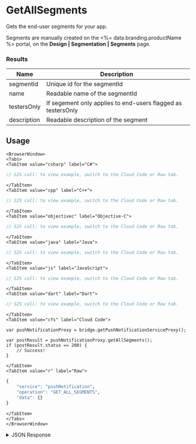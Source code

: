 # GetAllSegments

Gets the end-user segments for your app.

Segments are manually created on the <%= data.branding.productName %> portal, on the **Design | Segmentation | Segments** page.

### Results

| Name        | Description                                                  |
| ----------- | ------------------------------------------------------------ |
| segmentId   | Unique id for the segmentId                                  |
| name        | Readable name of the segmentId                               |
| testersOnly | If segement only applies to end-users flagged as testersOnly |
| description | Readable description of the segment                          |

<PartialServop service_name="pushNotification" operation_name="GET_ALL_SEGMENTS" />

## Usage

```mdx-code-block
<BrowserWindow>
<Tabs>
<TabItem value="csharp" label="C#">
```

```csharp
// S2S call: to view example, switch to the Cloud Code or Raw tab.
```

```mdx-code-block
</TabItem>
<TabItem value="cpp" label="C++">
```

```cpp
// S2S call: to view example, switch to the Cloud Code or Raw tab.
```

```mdx-code-block
</TabItem>
<TabItem value="objectivec" label="Objective-C">
```

```objectivec
// S2S call: to view example, switch to the Cloud Code or Raw tab.
```

```mdx-code-block
</TabItem>
<TabItem value="java" label="Java">
```

```java
// S2S call: to view example, switch to the Cloud Code or Raw tab.
```

```mdx-code-block
</TabItem>
<TabItem value="js" label="JavaScript">
```

```javascript
// S2S call: to view example, switch to the Cloud Code or Raw tab.
```

```mdx-code-block
</TabItem>
<TabItem value="dart" label="Dart">
```

```dart
// S2S call: to view example, switch to the Cloud Code or Raw tab.
```

```mdx-code-block
</TabItem>
<TabItem value="cfs" label="Cloud Code">
```

```cfscript
var pushNotificationProxy = bridge.getPushNotificationServiceProxy();

var postResult = pushNotificationProxy.getAllSegments();
if (postResult.status == 200) {
    // Success!
}
```

```mdx-code-block
</TabItem>
<TabItem value="r" label="Raw">
```

```r
{
	"service": "pushNotification",
	"operation": "GET_ALL_SEGMENTS",
	"data": {}
}
```

```mdx-code-block
</TabItem>
</Tabs>
</BrowserWindow>
```

<details>
<summary>JSON Response</summary>

```json
{
    "packetId": 1,
    "messageResponses": [
        {
            "data": {
                "segments": [
                    {
                        "segmentId": 3,
                        "name": "New End-Users",
                        "testersOnly": false,
                        "description": "People that was started in the last 10 days."
                    },
                    {
                        "segmentId": 4,
                        "name": "Recurring End-Users",
                        "testersOnly": false,
                        "description": "People that have been active and have an account older than 10 days."
                    },
                    {
                        "segmentId": 5,
                        "name": "In-Active End-Users",
                        "testersOnly": false,
                        "description": "People that have been in-active and have an account older than 10 days."
                    }
                ]
            },
            "status": 200
        }
    ]
}
```

</details>

